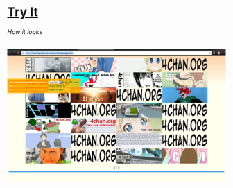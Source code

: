 # [Try It](https://fourchan-banner-viewer.firebaseapp.com/)

###### How it looks


![Alt text](https://raw.githubusercontent.com/0x384c0/4chan-banner-viewer/master/images/prev.png "1")